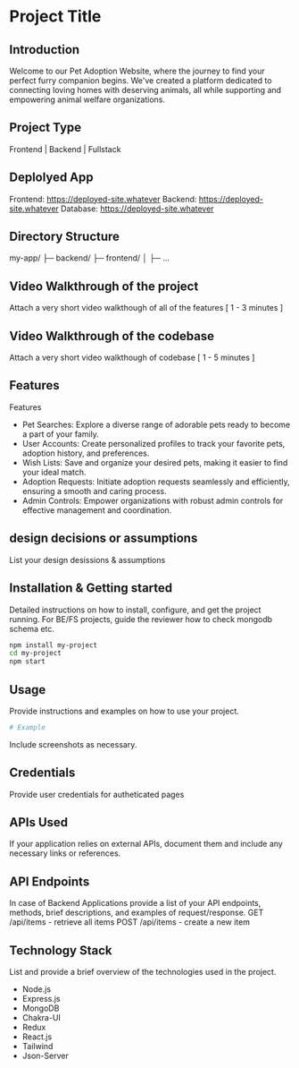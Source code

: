 # Project Title

## Introduction
Welcome to our Pet Adoption Website, where the journey to find your perfect furry companion begins. We've created a platform dedicated to connecting loving homes with deserving animals, all while supporting and empowering animal welfare organizations.

## Project Type
Frontend | Backend | Fullstack

## Deplolyed App
Frontend: https://deployed-site.whatever
Backend: https://deployed-site.whatever
Database: https://deployed-site.whatever

## Directory Structure
my-app/
├─ backend/
├─ frontend/
│  ├─ ...

## Video Walkthrough of the project
Attach a very short video walkthough of all of the features [ 1 - 3 minutes ]

## Video Walkthrough of the codebase
Attach a very short video walkthough of codebase [ 1 - 5 minutes ]

## Features
Features
-  Pet Searches: Explore a diverse range of adorable pets ready to become a part of your family.
-  User Accounts: Create personalized profiles to track your favorite pets, adoption history, and preferences.
-  Wish Lists: Save and organize your desired pets, making it easier to find your ideal match.
-  Adoption Requests: Initiate adoption requests seamlessly and efficiently, ensuring a smooth and caring process.
-  Admin Controls: Empower organizations with robust admin controls for effective management and coordination.

## design decisions or assumptions
List your design desissions & assumptions

## Installation & Getting started
Detailed instructions on how to install, configure, and get the project running. For BE/FS projects, guide the reviewer how to check mongodb schema etc.

```bash
npm install my-project
cd my-project
npm start
```

## Usage
Provide instructions and examples on how to use your project.

```bash
# Example
```

Include screenshots as necessary.

## Credentials
Provide user credentials for autheticated pages

## APIs Used
If your application relies on external APIs, document them and include any necessary links or references.

## API Endpoints
In case of Backend Applications provide a list of your API endpoints, methods, brief descriptions, and examples of request/response.
GET /api/items - retrieve all items
POST /api/items - create a new item


## Technology Stack
List and provide a brief overview of the technologies used in the project.

- Node.js
- Express.js
- MongoDB
- Chakra-UI
- Redux
- React.js
- Tailwind
- Json-Server
